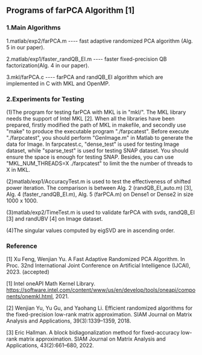 Programs of farPCA Algorithm [1]
---
### 1.Main Algorithms

1.matlab/exp2/farPCA.m ---- fast adaptive randomized PCA algorithm (Alg. 5 in our paper).

2.matlab/exp1/faster_randQB_EI.m ---- faster fixed-precision QB factorization(Alg. 4 in our paper).

3.mkl/farPCA.c ---- farPCA and randQB_EI algorithm which are implemented in C with MKL and OpenMP.

### 2.Experiments for Testing

(1)The program for testing farPCA with MKL is in "mkl/". The MKL library needs the support of Intel MKL [2]. When all the libraries have been prepared, firstly modified the path of MKL in makefile, and secondly use "make" to produce the executable program "./farpcatest". Before execute "./farpcatest", you should perform "GenImage.m" in Matlab to generate the data for Image. In farpcatest.c, "dense_test" is used for testing Image dataset, while "sparse_test" is used for testing SNAP dataset. You should ensure the space is enough for testing SNAP. Besides, you can use "MKL_NUM_THREADS=X ./farpcatest" to limit the the number of threads to X in MKL.  

(2)matlab/exp1/AccuracyTest.m is used to test the effectiveness of shifted power iteration. The comparison is between Alg. 2 (randQB_EI_auto.m)  [3], Alg. 4  (faster_randQB_EI.m), Alg. 5  (farPCA.m) on Dense1 or Dense2 in size 1000 x 1000.

(3)matlab/exp2/TimeTest.m is used to validate farPCA with svds,  randQB_EI [3] and randUBV [4] on Image dataset.

(4)The singular values computed by eigSVD are in ascending order.

### Reference

[1] Xu Feng, Wenjian Yu. A Fast Adaptive Randomized PCA Algorithm. In Proc. 32nd International Joint Conference on Artificial Intelligence (IJCAI), 2023. (accepted)

[1]  Intel oneAPI Math Kernel Library. https://software.intel.com/content/www/us/en/develop/tools/oneapi/components/onemkl.html, 2021. 

[2] Wenjian Yu, Yu Gu, and Yaohang Li. Efficient randomized algorithms for the fixed-precision low-rank matrix approximation. SIAM Journal on Matrix Analysis and Applications, 39(3):1339–1359, 2018.

[3] Eric Hallman. A block bidiagonalization method for fixed-accuracy low-rank matrix approximation. SIAM Journal on Matrix Analysis and Applications, 43(2):661–680, 2022.